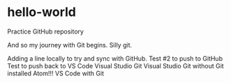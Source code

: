 # hello-world
Practice GitHub repository

And so my journey with Git begins. Silly git.

Adding a line locally to try and sync with GitHub.
Test #2 to push to GitHub
Test to push back to VS Code
Visual Studio Git
Visual Studio Git without Git installed
Atom!!!
VS Code with Git
